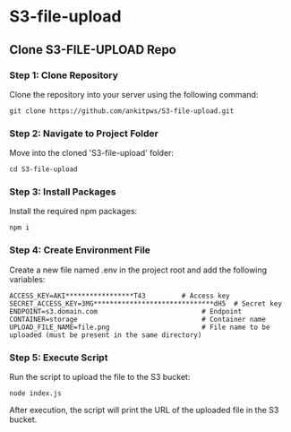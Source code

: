 # S3-file-upload

## Clone S3-FILE-UPLOAD Repo

### Step 1: Clone Repository

Clone the repository into your server using the following command:

    git clone https://github.com/ankitpws/S3-file-upload.git

### Step 2: Navigate to Project Folder

Move into the cloned 'S3-file-upload' folder:

    cd S3-file-upload

### Step 3: Install Packages

Install the required npm packages:

    npm i

### Step 4: Create Environment File

Create a new file named .env in the project root and add the following variables:

    ACCESS_KEY=AKI*****************T43         # Access key
    SECRET_ACCESS_KEY=3MG******************************dH5  # Secret key
    ENDPOINT=s3.domain.com                          # Endpoint
    CONTAINER=storage                               # Container name
    UPLOAD_FILE_NAME=file.png                       # File name to be uploaded (must be present in the same directory)

### Step 5: Execute Script

Run the script to upload the file to the S3 bucket:

    node index.js

After execution, the script will print the URL of the uploaded file in the S3 bucket.
